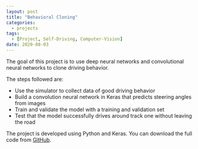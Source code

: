 ```yaml
---
layout: post
title: "Behavioral Cloning"
categories:
  - projects
tags:
  - [Project, Self-Driving, Computer-Vision]
date: 2020-08-03
---
```


The goal of this project is to use deep neural networks and convolutional neural networks to clone driving behavior.

The steps followed are:
* Use the simulator to collect data of good driving behavior
* Build a convolution neural network in Keras that predicts steering angles from images
* Train and validate the model with a training and validation set
* Test that the model successfully drives around track one without leaving the road

The project is developed using Python and Keras. You can download the full code from [GitHub](https://github.com/IacopomC/CarND-Behavioral-Cloning-P3).
